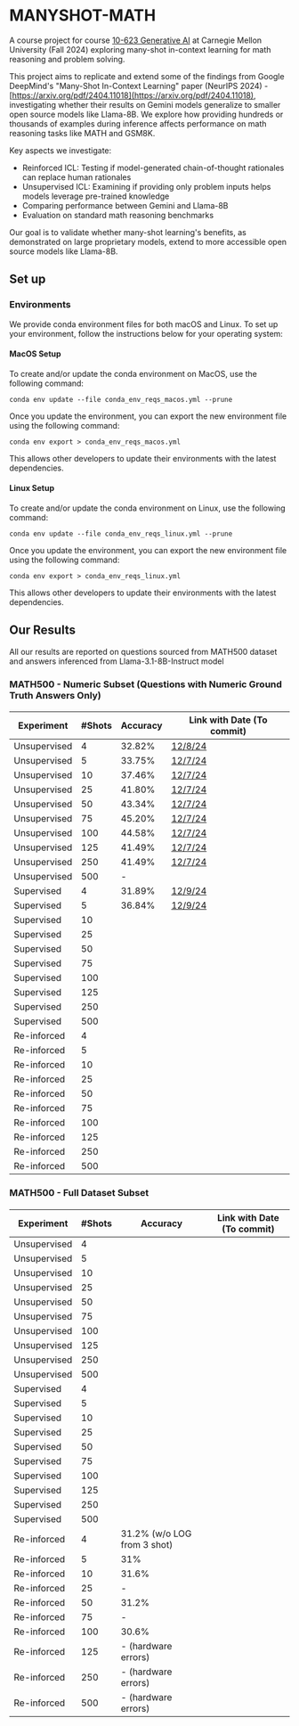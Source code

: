 # MANYSHOT-MATH

A course project for course [10-623 Generative AI](https://www.cs.cmu.edu/~mgormley/courses/10423/) at Carnegie Mellon University (Fall 2024) exploring many-shot in-context learning for math reasoning and problem solving.

This project aims to replicate and extend some of the findings from Google DeepMind's "Many-Shot In-Context Learning" paper (NeurIPS 2024) - [https://arxiv.org/pdf/2404.11018](https://arxiv.org/pdf/2404.11018), investigating whether their results on Gemini models generalize to smaller open source models like Llama-8B. We explore how providing hundreds or thousands of examples during inference affects performance on math reasoning tasks like MATH and GSM8K.

Key aspects we investigate:

- Reinforced ICL: Testing if model-generated chain-of-thought rationales can replace human rationales
- Unsupervised ICL: Examining if providing only problem inputs helps models leverage pre-trained knowledge
- Comparing performance between Gemini and Llama-8B
- Evaluation on standard math reasoning benchmarks

Our goal is to validate whether many-shot learning's benefits, as demonstrated on large proprietary models, extend to more accessible open source models like Llama-8B.

## Set up

### Environments

We provide conda environment files for both macOS and Linux. To set up your environment, follow the instructions below for your operating system:

#### MacOS Setup

To create and/or update the conda environment on MacOS, use the following command:

```
conda env update --file conda_env_reqs_macos.yml --prune
```

Once you update the environment, you can export the new environment file using the following command:

```
conda env export > conda_env_reqs_macos.yml
```

This allows other developers to update their environments with the latest dependencies.

#### Linux Setup

To create and/or update the conda environment on Linux, use the following command:

```
conda env update --file conda_env_reqs_linux.yml --prune
```

Once you update the environment, you can export the new environment file using the following command:

```
conda env export > conda_env_reqs_linux.yml
```

This allows other developers to update their environments with the latest dependencies.

## Our Results

All our results are reported on questions sourced from MATH500 dataset and answers inferenced from Llama-3.1-8B-Instruct model

### MATH500 - Numeric Subset (Questions with Numeric Ground Truth Answers Only) 

####

| Experiment      | #Shots   | Accuracy       | Link with Date (To commit)         |
|-----------------|----------|----------------|----------------------------|
| Unsupervised | 4 | 32.82% | [12/8/24]() |
| Unsupervised | 5 | 33.75% | [12/7/24](https://github.com/Rajeevveera24/manyshot-math/blob/f0acf7f1ca9e39d2c8fc05bf72cd45a6cd931b58/experiments/rveerara/5shot_unsupervised.json) |
| Unsupervised | 10 | 37.46%  | [12/7/24](https://github.com/Rajeevveera24/manyshot-math/blob/d35d295b97ff2239c190cacf493e69e349dcde20/experiments/rveerara/10shot_unsupervised.json)|
| Unsupervised | 25 | 41.80% | [12/7/24](https://github.com/Rajeevveera24/manyshot-math/blob/7dede723501f83b65f277aab017bcad2440a15f6/experiments/rveerara/25shot_unsupervised.json) |
| Unsupervised | 50 | 43.34% | [12/7/24](https://github.com/Rajeevveera24/manyshot-math/blob/94ac29e2e47996d463c6dd62187e21557aeb460c/experiments/rveerara/50shot_unsupervised.json) |
| Unsupervised | 75 | 45.20% | [12/7/24](https://github.com/Rajeevveera24/manyshot-math/blob/437bb3be2af17042014dd8c6e94987d9c921d162/experiments/rveerara/75shot_unsupervised.json) |
| Unsupervised | 100 | 44.58% | [12/7/24](https://github.com/Rajeevveera24/manyshot-math/blob/43466f90fc628ced114665881ee914bd8c59c262/experiments/rveerara/100shot_unsupervised.json) |
| Unsupervised | 125 | 41.49% | [12/7/24](https://github.com/Rajeevveera24/manyshot-math/blob/f20e6c58e3ebea4a4981c63ce2fee29469a9f3a2/experiments/rveerara/125shot_unsupervised.json) |
| Unsupervised | 250 | 41.49% | [12/7/24](https://github.com/Rajeevveera24/manyshot-math/blob/eb75b3784b59eb1b66ac89eae56d780fc62c23d2/experiments/rveerara/250shot_unsupervised.json) |
| Unsupervised | 500 | - | |
| Supervised | 4 | 31.89% | [12/9/24]() |
| Supervised | 5 | 36.84% | [12/9/24]() |
| Supervised | 10 |  | |
| Supervised | 25 |  | |
| Supervised | 50 |  | |
| Supervised | 75 |  | |
| Supervised | 100 |  | |
| Supervised | 125 |  | |
| Supervised | 250 |  | |
| Supervised | 500 |  | |
| Re-inforced | 4 |  | |
| Re-inforced | 5 |  | |
| Re-inforced | 10 |  | |
| Re-inforced | 25 |  | |
| Re-inforced | 50 |  | |
| Re-inforced | 75 |  | |
| Re-inforced | 100 |  | |
| Re-inforced | 125 |  | |
| Re-inforced | 250 |  | |
| Re-inforced | 500 |  | |

### MATH500 - Full Dataset Subset

####

| Experiment      | #Shots   | Accuracy       | Link with Date (To commit)         |
|-----------------|----------|----------------|----------------------------|
| Unsupervised | 4 |  | |
| Unsupervised | 5 |  | |
| Unsupervised | 10 |  | |
| Unsupervised | 25 |  | |
| Unsupervised | 50 |  | |
| Unsupervised | 75 |  | |
| Unsupervised | 100 |  | |
| Unsupervised | 125 |  | |
| Unsupervised | 250 |  | |
| Unsupervised | 500 |  | |
| Supervised | 4 |  | |
| Supervised | 5 |  | |
| Supervised | 10 |  | |
| Supervised | 25 |  | |
| Supervised | 50 |  | |
| Supervised | 75 |  | |
| Supervised | 100 |  | |
| Supervised | 125 |  | |
| Supervised | 250 |  | |
| Supervised | 500 |  | |
| Re-inforced | 4 | 31.2% (w/o LOG from 3 shot) | |
| Re-inforced | 5 | 31% | |
| Re-inforced | 10 | 31.6% | |
| Re-inforced | 25 | - | |
| Re-inforced | 50 | 31.2% | |
| Re-inforced | 75 | - | |
| Re-inforced | 100 | 30.6% | |
| Re-inforced | 125 | - (hardware errors) | |
| Re-inforced | 250 | - (hardware errors) | |
| Re-inforced | 500 | - (hardware errors) | |